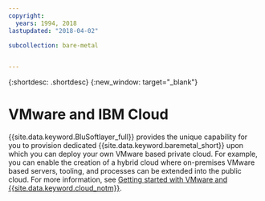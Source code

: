 ```yaml
---
copyright:
  years: 1994, 2018
lastupdated: "2018-04-02"

subcollection: bare-metal


---
```


{:shortdesc: .shortdesc}
{:new_window: target="_blank"}

# VMware and IBM Cloud

{{site.data.keyword.BluSoftlayer_full}} provides the unique capability for you to provision dedicated
{{site.data.keyword.baremetal_short}} upon which you can deploy your own VMware based private cloud. For example, you can enable the
creation of a hybrid cloud where on-premises VMware based servers, tooling, and processes can be extended into the public cloud. For more
information, see [Getting started with VMware and {{site.data.keyword.cloud_notm}}](/docs/infrastructure/vmware?topic=VMware-getting-started-tutorial).
